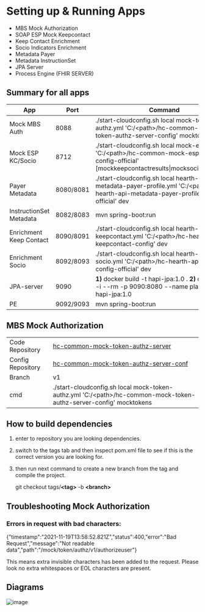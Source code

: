 # Setting up & Running Apps 

- MBS Mock Authorization 
- SOAP ESP Mock Keepcontact
- Keep Contact Enrichment
- Socio Indicators Enrichment
- Metadata Payer
- Metadata InstructionSet
- JPA Server
- Process Engine (FHIR SERVER)

## Summary for all apps


|App|Port|Command
--- | --- | --
|Mock MBS Auth|8088| ./start-cloudconfig.sh local mock-token-authz.yml 'C:/\<path\>/hc-common-mock-token-authz-server-config' mocktokens |
|Mock ESP KC/Socio|8712| ./start-cloudconfig.sh local mock-esp-ws.yml 'C:/\<path\>/hc-common-mock-esp-ws-config-official' [mockkeepcontactresults\|mocksocioindicators] |
|Payer Metadata|8080/8081| ./start-cloudconfig.sh local hearth-api-metadata-payer-profile.yml 'C:/\<path\>/hc-hearth-api-metadata-payer-profile-config-official' dev |
|InstructionSet Metadata|8082/8083| mvn spring-boot:run |
|Enrichment Keep Contact|8090/8091| ./start-cloudconfig.sh local hearth-api-keepcontact.yml 'C:/\<path\>/hc-hearth-api-keepcontact-config' dev|
|Enrichment Socio|8092/8093| ./start-cloudconfig.sh local hearth-api-socio.yml 'C:/\<path\>/hc-hearth-api-socio-config-official' dev |
|JPA-server|9090| **1)** docker build -t hapi-jpa:1.0 . **2)** docker run -i --rm -p 9090:8080 --name plain-server hapi-jpa:1.0 |
|PE|9092/9093| mvn spring-boot:run |
 
## MBS Mock Authorization

|  |  |
--- | --- 
|Code Repository |[hc-common-mock-token-authz-server]( https://github.com/LexisNexis-RBA/hc-common-mock-token-authz-server) |
|Config Repository |[hc-common-mock-token-authz-server-conf](https://github.com/LexisNexis-RBA/hc-common-mock-token-authz-server-conf) |
|Branch|v1||
|cmd|./start-cloudconfig.sh local mock-token-authz.yml 'C:/\<path\>/hc-common-mock-token-authz-server-config' mocktokens||

## How to build dependencies
  1. enter to repository you are looking dependencies.
  2. switch to the tags tab and then inspect pom.xml file to see if this is the correct version you are looking for.
  3. then run next command to create a new branch from the tag and compile the project.
  
     git checkout tags/**\<tag\>** -b **\<branch\>**
  
## Troubleshooting Mock Authorization
  ### Errors in request with bad characters:
  
  {"timestamp":"2021-11-19T13:58:52.821Z","status":400,"error":"Bad Request","message":"Not readable data","path":"/mock/token/authz/v1/authorizeuser"}
  
  This means extra invisible characters has been added to the request. Please look no extra whitespaces or EOL characters are present.
 
## Diagrams
![image](https://user-images.githubusercontent.com/91071726/145665069-f0059369-d120-4afe-9f36-9e033b8bd890.png)
